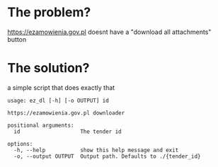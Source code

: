# The problem?

https://ezamowienia.gov.pl doesnt have a "download all attachments" button

# The solution?

a simple script that does exactly that

```
usage: ez_dl [-h] [-o OUTPUT] id

https://ezamowienia.gov.pl downloader

positional arguments:
  id                   The tender id

options:
  -h, --help           show this help message and exit
  -o, --output OUTPUT  Output path. Defaults to ./{tender_id}
```
